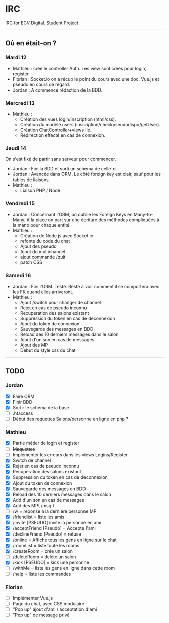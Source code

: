 # IRC
IRC for ECV Digital. Student Project.

--------

## Où en était-on ? 

### Mardi 12
* Mathieu : créé le controller Auth. Les view sont crées pour login, register.
* Florian : Socket.io on a récup le point du cours avec une doc. Vue.js et pseudo en cours de regard.
* Jordan : A commencé rédaction de la BDD. 

### Mercredi 13
* Mathieu : 
    * Création des vues login/inscription (html/css). 
    * Création du modèle users (inscription/checkpseudodispo/getUser). 
    * Création ChatController+views lié. 
    * Redirection effecté en cas de connexion.

### Jeudi 14
On s'est fixé de partir sans serveur pour commencer. 
* Jordan : Fini la BDD et sorti un schéma de celle-ci.
* Jordan : Avancée dans ORM. Le côté foreign key est clair, sauf pour les tables de liaisons.
* Mathieu :
    * Liaison PHP / Node

### Vendredi 15
* Jordan : Concernant l'ORM, on oublie les Foreign Keys en Many-to-Many. A la place on part sur une écriture des méthodes compliquées à la mano pour chaque entité. 
* Mathieu : 
    * Création de Node.js avec Socket.io
    * refonte du code du chat
    * Ajout des pseudo
    * Ajout du multichannel
    * ajout commande /quit
    * patch CSS

### Samedi 16
* Jordan : Fini l'ORM. Testé. Reste à voir comment il se comportera avec les FK quand elles arriveront.
* Mathieu : 
    * Ajout /switch pour changer de channel
    * Rejet en cas de pseudo inconnu
    * Recuperation des salons existant
    * Suppression du token en cas de deconnexion
    * Ajout du token de connexion
    * Sauvegarde des messages en BDD
    * Reload des 10 derniers messages dans le salon 
    * Ajout d'un son en cas de messages
    * Ajout des MP
    * Début du style css du chat

--------------

## TODO

### Jordan
- [x] Faire ORM
- [x] Finir BDD
- [x] Sortir le schéma de la base
- [ ] .htaccess
- [ ] Début des requettes Salons/personne en ligne en php ? 

### Mathieu
- [x] Partie métier de login et register
- [ ] <del>Maquettes</del>
- [ ] Implémenter les erreurs dans les views Logins/Register
- [x] Switch de channel
- [x] Rejet en cas de pseudo inconnu
- [x] Recuperation des salons existant
- [x] Suppression du token en cas de deconnexion
- [x] Ajout du token de connexion
- [x] Sauvegarde des messages en BDD
- [x] Reload des 10 derniers messages dans le salon
- [x] Add d'un son en cas de messages
- [x] Add des MP( /msg )
- [ ] /w = reponse a la derniere personne MP 
- [x] /friendlist = liste les amis
- [x] /invite [PSEUDO] invite la personne en ami
- [x] /acceptFriend [Pseudo] = Accepte l'ami
- [x] /declineFriend [Pseudo] = refuse
- [x] /online = Affiche tous les gens en ligne sur le chat
- [x] /roomList = liste toute les rooms
- [x] /createRoom = crée un salon
- [ ] /deleteRoom = delete un salon
- [x] /kick [PSEUDO] = kick une personne 
- [ ] /withMe = liste les gens en ligne dans cette room
- [ ] /help = liste les commandes

### Florian
- [ ] Implémenter Vue.js
- [ ] Page du chat, avec CSS modulaire
- [ ] "Pop up" ajout d'ami / acceptation d'ami
- [ ] "Pop up" de message privé
